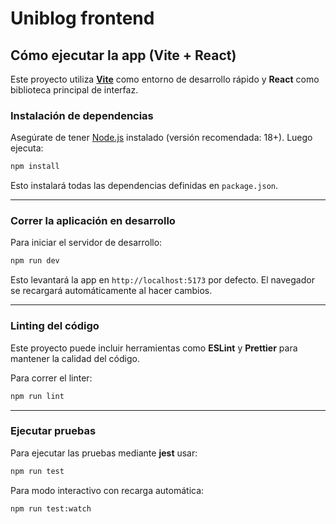 # Uniblog frontend

## Cómo ejecutar la app (Vite + React)

Este proyecto utiliza **[Vite](https://vitejs.dev/)** como entorno de desarrollo rápido y **React** como biblioteca principal de interfaz.

### Instalación de dependencias

Asegúrate de tener [Node.js](https://nodejs.org/) instalado (versión recomendada: 18+). Luego ejecuta:

```bash
npm install
```

Esto instalará todas las dependencias definidas en `package.json`.

---
<!-- Trigger test -->
### Correr la aplicación en desarrollo

Para iniciar el servidor de desarrollo:

```bash
npm run dev
```

Esto levantará la app en `http://localhost:5173` por defecto. El navegador se recargará automáticamente al hacer cambios.

---

### Linting del código

Este proyecto puede incluir herramientas como **ESLint** y **Prettier** para mantener la calidad del código.

Para correr el linter:

```bash
npm run lint
```

---

### Ejecutar pruebas

Para ejecutar las pruebas mediante **jest** usar:

```bash
npm run test
```

Para modo interactivo con recarga automática:

```bash
npm run test:watch
```

